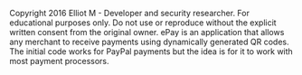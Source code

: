 Copyright 2016 Elliot M - Developer and security researcher.
For educational purposes only. Do not use or reproduce without the explicit written consent from the original owner.
ePay is an application that allows any merchant to receive payments using dynamically generated QR codes. The initial code works for PayPal payments but the idea is for it to work with most payment processors.

